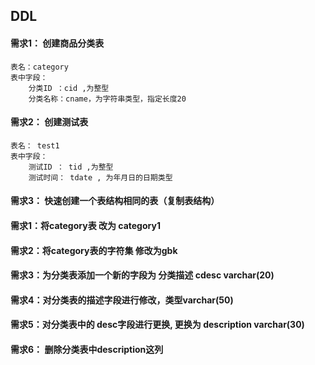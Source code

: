 ## DDL

#### 需求1： 创建商品分类表

```
表名：category
表中字段：
    分类ID ：cid ,为整型
    分类名称：cname，为字符串类型，指定长度20
```

#### 需求2： 创建测试表

```
表名： test1
表中字段：
    测试ID ： tid ,为整型
    测试时间： tdate , 为年月日的日期类型
```

#### 需求3： 快速创建一个表结构相同的表（复制表结构）





#### 需求1：将category表 改为 category1

#### 需求2：将category表的字符集 修改为gbk

#### 需求3：为分类表添加一个新的字段为 分类描述 cdesc varchar(20)

#### 需求4：对分类表的描述字段进行修改，类型varchar(50)

#### 需求5：对分类表中的 desc字段进行更换, 更换为 description varchar(30)

#### 需求6： 删除分类表中description这列































